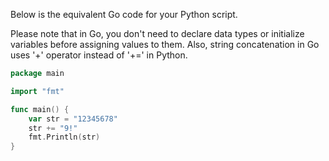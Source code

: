  Below is the equivalent Go code for your Python script. 

Please note that in Go, you don't need to declare data types or initialize variables before assigning values to them. Also, string concatenation in Go uses '+' operator instead of '+=' in Python.
```Go
package main

import "fmt"

func main() {
    var str = "12345678" 
	str += "9!"
	fmt.Println(str)
}
```
